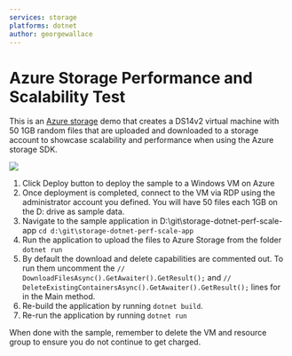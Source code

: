 ```yaml
---
services: storage
platforms: dotnet
author: georgewallace
---
```


# Azure Storage Performance and Scalability Test

This is an <a href="http://azure.microsoft.com/en-us/services/storage/">Azure storage</a> demo that creates a DS14v2 virtual machine with 50 1GB random files that are uploaded and downloaded to a storage account to showcase scalability and performance when using the Azure storage SDK.

<a href="https://portal.azure.com/#create/Microsoft.Template/uri/https%3A%2F%2Fraw.githubusercontent.com%2Fazure-samples%2Fstorage-dotnet-perf-scale-app%2Fmaster%2Fazuredeploy.json" target="_blank">
    <img src="http://azuredeploy.net/deploybutton.png"/>
</a>

1. Click Deploy button to deploy the sample to a Windows VM on Azure
2. Once deployment is completed, connect to the VM via RDP using the administrator account you defined. You will have 50 files each 1GB on the D: drive as sample data.
3. Navigate to the sample application in D:\git\storage-dotnet-perf-scale-app
`cd d:\git\storage-dotnet-perf-scale-app`
4. Run the application to upload the files to Azure Storage from the folder
`dotnet run`
5. By default the download and delete capabilities are commented out.  To run them uncomment the `// DownloadFilesAsync().GetAwaiter().GetResult();` and `// DeleteExistingContainersAsync().GetAwaiter().GetResult();` lines for in the Main method.
6. Re-build the application by running `dotnet build`.
7. Re-run the application by running `dotnet run`

When done with the sample, remember to delete the VM and resource group to ensure you do not continue to get charged.

